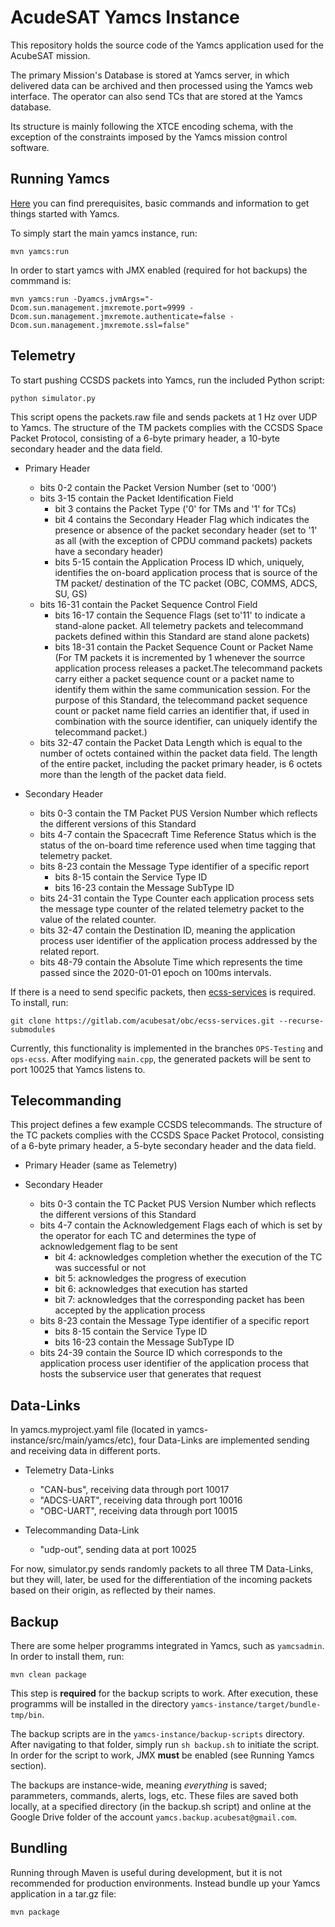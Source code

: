 # AcudeSAT Yamcs Instance

This repository holds the source code of the Yamcs application used for the AcubeSAT mission.

The primary Mission's Database is stored at Yamcs server, in which delivered data can be archived and then processed using the Yamcs web interface. The operator can also send TCs that are stored at the Yamcs database.

Its structure is mainly following the XTCE encoding schema, with the exception of the constraints imposed by the Yamcs mission control software.


## Running Yamcs

[Here](https://yamcs.org/getting-started) you can find prerequisites, basic commands and information to get things started with Yamcs.

To simply start the main yamcs instance, run:

    mvn yamcs:run

In order to start yamcs with JMX enabled (required for hot backups) the commmand is:

    mvn yamcs:run -Dyamcs.jvmArgs="-Dcom.sun.management.jmxremote.port=9999 -Dcom.sun.management.jmxremote.authenticate=false -Dcom.sun.management.jmxremote.ssl=false"

## Telemetry

To start pushing CCSDS packets into Yamcs, run the included Python script:

    python simulator.py

This script opens the packets.raw file and sends packets at 1 Hz over UDP to Yamcs. The structure of the TM packets complies with the CCSDS Space Packet Protocol, consisting of a 6-byte primary header, a 10-byte secondary header and the data field.

* Primary Header
    * bits 0-2 contain the Packet Version Number (set to '000')
    * bits 3-15 contain the Packet Identification Field
        * bit 3 contains the Packet Type ('0' for TMs and '1' for TCs)
        * bit 4 contains the Secondary Header Flag which indicates the presence or absence of the packet secondary header (set to '1' as all (with the exception of CPDU command packets) packets have a secondary header) 
        * bits 5-15 contain the Application Process ID which, uniquely, identifies the on-board application process that is source of the TM packet/ destination of the TC packet (OBC, COMMS, ADCS, SU, GS)
    * bits 16-31 contain the Packet Sequence Control Field
        * bits 16-17 contain the Sequence Flags (set to'11' to indicate a stand-alone packet. All telemetry packets and telecommand packets defined within this Standard are stand alone packets)
        * bits 18-31 contain the Packet Sequence Count or Packet Name (For TM packets it is incremented by 1 whenever the sourrce application process releases a packet.The telecommand packets carry either a packet sequence count or a packet name to identify them within the same communication session. For the purpose of this Standard, the telecommand packet sequence count or packet name field carries an identifier that, if used in combination with the source identifier, can uniquely identify the telecommand packet.)
    * bits 32-47 contain the Packet Data Length which is equal to the number of octets contained within the packet data field. The length of the entire packet, including the packet primary header, is 6 octets more than the length of the packet data field.

* Secondary Header
    * bits 0-3 contain the TM Packet PUS Version Number which reflects the different versions of this Standard
    * bits 4-7 contain the Spacecraft Time Reference Status which is the status of the on-board time reference used when time tagging that telemetry packet.
    * bits 8-23 contain the Message Type identifier of a specific report
        * bits 8-15 contain the Service Type ID
        * bits 16-23 contain the Message SubType ID
    * bits 24-31 contain the Type Counter each application process sets the message type counter of the related telemetry packet to the value of the related counter.
    * bits 32-47 contain the Destination ID, meaning the application process user identifier of the application process addressed by the related report.
    * bits 48-79 contain the Absolute Time which represents the time passed since the 2020-01-01 epoch on 100ms intervals.

If there is a need to send specific packets, then [ecss-services](https://gitlab.com/acubesat/obc/ecss-services) is required. To install, run:

    git clone https://gitlab.com/acubesat/obc/ecss-services.git --recurse-submodules

Currently, this functionality is implemented in the branches `OPS-Testing` and `ops-ecss`. After modifying `main.cpp`, the generated packets will be sent to port 10025 that Yamcs listens to.

## Telecommanding

This project defines a few example CCSDS telecommands. The structure of the TC packets complies with the CCSDS Space Packet Protocol, consisting of a 6-byte primary header, a 5-byte secondary header and the data field.

* Primary Header (same as Telemetry)

* Secondary Header
    * bits 0-3 contain the TC Packet PUS Version Number which reflects the different versions of this Standard
    * bits 4-7 contain the Acknowledgement Flags each of which is set by the operator for each TC and determines the type of acknowledgement flag to be sent
        * bit 4: acknowledges completion whether the execution of the TC was successful or not
        * bit 5: acknowledges the progress of execution
        * bit 6: acknowledges that execution has started 
        * bit 7: acknowledges that the corresponding packet has been accepted by the application process
    * bits 8-23 contain the Message Type identifier of a specific report
        * bits 8-15 contain the Service Type ID
        * bits 16-23 contain the Message SubType ID
    * bits 24-39 contain the Source ID which corresponds to the application process user identifier of the application process that hosts the subservice user that generates that request

## Data-Links

In yamcs.myproject.yaml file (located in yamcs-instance/src/main/yamcs/etc), four Data-Links are implemented sending and receiving data in different ports.

* Telemetry Data-Links 
    * "CAN-bus", receiving data through port 10017
    * "ADCS-UART", receiving data through port 10016
    * "OBC-UART", receiving data through port 10015

* Telecommanding Data-Link
    * "udp-out", sending data at port 10025

For now, simulator.py sends randomly packets to all three TM Data-Links, but they will, later, be used for the differentiation of the incoming packets based on their origin, as reflected by their names.

## Backup

There are some helper programms integrated in Yamcs, such as `yamcsadmin`. In order to install them, run:

    mvn clean package

This step is **required** for the backup scripts to work. After execution, these programms will be installed in the directory `yamcs-instance/target/bundle-tmp/bin`.

The backup scripts are in the `yamcs-instance/backup-scripts` directory. After navigating to that folder, simply run `sh backup.sh` to initiate the script. In order for the script to work, JMX **must** be enabled (see Running Yamcs section).

The backups are instance-wide, meaning *everything* is saved; parammeters, commands, alerts, logs, etc. These files are saved both locally, at a specified directory (in the backup.sh script) and online at the Google Drive folder of the account `yamcs.backup.acubesat@gmail.com`.

## Bundling

Running through Maven is useful during development, but it is not recommended for production environments. Instead bundle up your Yamcs application in a tar.gz file:

    mvn package
